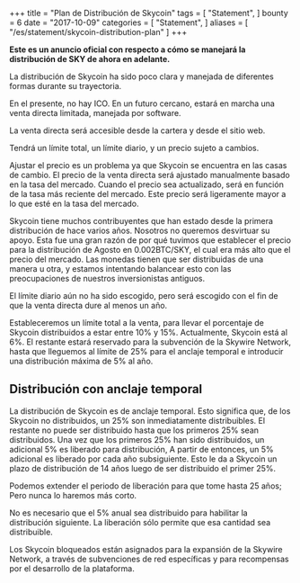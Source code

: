 +++
title = "Plan de Distribución de Skycoin"
tags = [
    "Statement",
]
bounty = 6
date = "2017-10-09"
categories = [
    "Statement",
]
aliases = [
	"/es/statement/skycoin-distribution-plan"
]
+++

**Este es un anuncio oficial con respecto a cómo se manejará la distribución de SKY
de ahora en adelante.**

La distribución de Skycoin ha sido poco clara y manejada de diferentes
formas durante su trayectoria.

En el presente, no hay ICO. En un futuro cercano, estará en
marcha una venta directa limitada, manejada por software.

La venta directa será accesible desde la cartera y desde el sitio web.

Tendrá un límite total, un límite diario, y un precio sujeto a cambios.

Ajustar el precio es un problema ya que Skycoin se encuentra en las casas de cambio.
El precio de la venta directa será ajustado manualmente basado en la tasa del mercado.
Cuando el precio sea actualizado, será en función de la tasa más reciente del mercado.
Este precio será ligeramente mayor a lo que esté en la tasa del mercado.

Skycoin tiene muchos contribuyentes que han estado desde la primera distribución de hace varios años.
Nosotros no queremos desvirtuar su apoyo. Esta fue una gran razón de por qué tuvimos
que establecer el precio para la distribución de Agosto en 0.002BTC/SKY, el cual era más alto que
el precio del mercado. Las monedas tienen que ser distribuidas de una manera u otra, y estamos
intentando balancear esto con las preocupaciones de nuestros inversionistas antiguos.

El límite diario aún no ha sido escogido, pero será escogido con el fin de que la
venta directa dure al menos un año.

Estableceremos un límite total a la venta, para llevar el porcentaje
de Skycoin distribuidos a estar entre 10% y 15%. Actualmente, Skycoin está al 6%.
El restante estará reservado para la subvención de la Skywire Network, hasta que
lleguemos al límite de 25% para el anclaje temporal e introducir una distribución máxima
de 5% al año.

## Distribución con anclaje temporal

La distribución de Skycoin es de anclaje temporal. Esto significa que, de los Skycoin no
distribuidos, un 25% son inmediatamente distribuibles. El restante no puede ser distribuido
hasta que los primeros 25% sean distribuidos. Una vez que los primeros 25% han sido
distribuidos, un adicional 5% es liberado para distribución, A partir de
entonces, un 5% adicional es liberado por cada año subsiguiente. Esto le da a Skycoin
un plazo de distribución de 14 años luego de ser distribuido el primer 25%.

Podemos extender el periodo de liberación para que tome hasta
25 años; Pero nunca lo haremos más corto.

No es necesario que el 5% anual sea distribuido para habilitar la
distribución siguiente. La liberación sólo permite que esa cantidad sea distribuible.

Los Skycoin bloqueados están asignados para la expansión de la Skywire Network, a través de
subvenciones de red específicas y para recompensas por el desarrollo de la plataforma.
